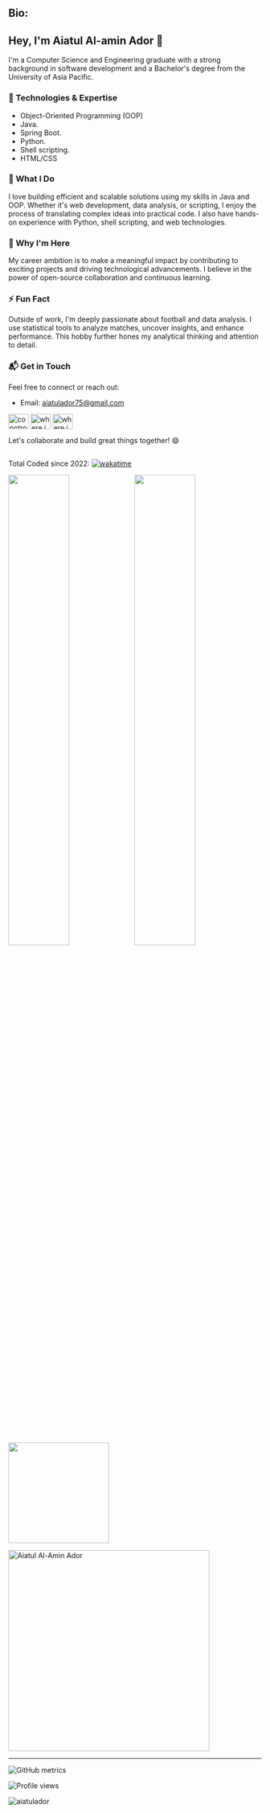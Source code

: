 ## Bio:
## Hey, I'm **Aiatul Al-amin Ador** 👋

I'm a Computer Science and Engineering graduate with a strong background in software development and a Bachelor's degree from the University of Asia Pacific.

### 🔧 Technologies & Expertise
- Object-Oriented Programming (OOP)
- Java.
- Spring Boot.
- Python.
- Shell scripting.
- HTML/CSS
  

### 🚀 What I Do
I love building efficient and scalable solutions using my skills in Java and OOP. Whether it's web development, data analysis, or scripting, I enjoy the process of translating complex ideas into practical code. I also have hands-on experience with Python, shell scripting, and web technologies.

### 🌟 Why I'm Here
My career ambition is to make a meaningful impact by contributing to exciting projects and driving technological advancements. I believe in the power of open-source collaboration and continuous learning.

### ⚡ Fun Fact
Outside of work, I'm deeply passionate about football and data analysis. I use statistical tools to analyze matches, uncover insights, and enhance performance. This hobby further hones my analytical thinking and attention to detail.

### 📬 Get in Touch
Feel free to connect or reach out:
- Email: [aiatulador75@gmail.com](mailto:aiatulador75@gmail.com)
<p align="left">
<a href="https://twitter.com/aiatulador22" target="blank"><img align="center" src="https://raw.githubusercontent.com/rahuldkjain/github-profile-readme-generator/master/src/images/icons/Social/twitter.svg" alt="copotronicrifat" height="30" width="40" /></a>
<a href="https://fb.com/aiatulador" target="blank"><img align="center" src="https://raw.githubusercontent.com/rahuldkjain/github-profile-readme-generator/master/src/images/icons/Social/facebook.svg" alt="where.is.rifat" height="30" width="40" /></a>
<a href="https://instagram.com/aiatuladort" target="blank"><img align="center" src="https://raw.githubusercontent.com/rahuldkjain/github-profile-readme-generator/master/src/images/icons/Social/instagram.svg" alt="where.is.rifat" height="30" width="40" /></a>

</p>

Let's collaborate and build great things together! 😄

##
Total Coded since 2022: [![wakatime](https://wakatime.com/badge/user/a1cdcc24-5135-45fb-bcbb-dca1f8b595fa.svg)](https://wakatime.com/@a1cdcc24-5135-45fb-bcbb-dca1f8b595fa)

<p float="left">
    <img src="https://wakatime.com/share/@a1cdcc24-5135-45fb-bcbb-dca1f8b595fa/c7db0b02-165a-4b1b-98ad-6d46cc362c21.svg" width="49%" />
    <img src="https://wakatime.com/share/@a1cdcc24-5135-45fb-bcbb-dca1f8b595fa/18156a6c-9f48-402e-afa5-3555d0472534.svg" width="49%" />
</p>
	
  <p align= "left" > <img height= "200em" src="https://github-readme-stats-eight-theta.vercel.app/api/top-langs/?username=aiatulador&layout=compact&langs_count=8&theme=dracula"/>
</a>
</p>

<p align="left"><img src="https://github-readme-streak-stats.herokuapp.com/?user=aiatulador&theme=dracula" alt="Aiatul Al-Amin Ador" width="400" /></p>

<hr>


![GitHub metrics](https://metrics.lecoq.io/aiatulador)

![Profile views](https://gpvc.arturio.dev/aiatulador)
<p align="left"> <img src="https://komarev.com/ghpvc/?username=aiatulador&label=Profile%20views&color=0e75b6&style=flat" alt="aiatulador" /> </p>
	
	

	
	
	
 






	
	
